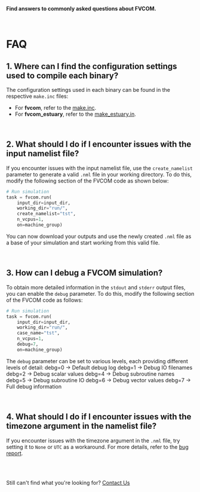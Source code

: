 **Find answers to commonly asked questions about FVCOM.**

<br>

# FAQ

## 1. Where can I find the configuration settings used to compile each binary?
The configuration settings used in each binary can be found in the respective `make.inc` files:
- For **fvcom**, refer to the [make.inc](https://github.com/inductiva/kutu/blob/main/simulators/fvcom/v5.1.0/make.inc).
- For **fvcom_estuary**, refer to the [make_estuary.in](https://github.com/inductiva/kutu/blob/main/simulators/fvcom/v5.1.0/make_estuary.inc).

<br>

## 2. What should I do if I encounter issues with the input namelist file?
If you encounter issues with the input namelist file, use the `create_namelist` parameter to generate a valid `.nml` file in your working directory. To do this, modify the following section of the FVCOM code as shown below:

```python
# Run simulation 
task = fvcom.run(
    input_dir=input_dir,
    working_dir="run/",
    create_namelist="tst",
    n_vcpus=1,
    on=machine_group)
```

You can now download your outputs and use the newly created `.nml` file as a
base of your simulation and start working from this valid file.

<br>

## 3. How can I debug a FVCOM simulation?
To obtain more detailed information in the `stdout` and `stderr` output files, you can enable the `debug` parameter. To do this, modify the following section of the FVCOM code as follows:

```python
# Run simulation
task = fvcom.run(
    input_dir=input_dir,
    working_dir="run/",
    case_name="tst",
    n_vcpus=1,
    debug=7,
    on=machine_group)
```

The `debug` parameter can be set to various levels, each providing different levels of detail:
debg=0 → Default debug log 
debg=1 → Debug IO filenames 
debg=2 → Debug scalar values 
debg=4 → Debug subroutine names 
debg=5 → Debug subroutine IO 
debg=6 → Debug vector values 
debg=7 → Full debug information 

<br>

## 4. What should I do if I encounter issues with the timezone argument in the namelist file?
If you encounter issues with the timezone argument in the `.nml` file, try setting it to `None` or `UTC` as a workaround. For more details, refer to the [bug report](https://github.com/FVCOM-GitHub/FVCOM/issues/27).

<br>
<br>

Still can't find what you're looking for? [Contact Us](mailto:support@inductiva.ai)
